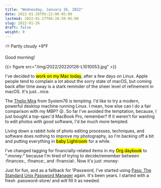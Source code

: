 ```yaml
---
title: "Wednesday, January 26, 2022"
date: 2022-01-26T05:22:00-05:00
lastmod: 2022-01-27T04:28:50-05:00
slug: 2022-01-26
draft: false
weight: 0
---
```


⛅️  Partly cloudy +9°F

Good morning!

{{< figure src="/img/2022/20220126-L1010053.jpg" >}}

I've decided to <mark>work on my Mac today</mark>, after a few days on Linux. Apple people tend to complain a lot about the sorry state of macOS, but coming back after time away is a stark reminder of the sheer level of refinement in macOS. It's just...nice.

The [Thelio Mira](https://system76.com/desktops/thelio-mira) from System76 is tempting. I'd like to try a modern, powerful desktop machine running Linux. I mean, how else can I do a fair comparison with my MBP? 😜. So far I've avoided the temptation, because, I just bought a top-spec'd MacBook Pro, remember? If it weren't for wanting to edit photos with good software, I'd be much more tempted.

Living down a rabbit hole of photo editing processes, techniques, and software does nothing to improve my photography, so I'm backing off a bit and putting everything in <mark>baby Lightroom</mark> for a while.

I've changed tagging for financially-related items in my <mark>Org daybook</mark> to ":money:" because I'm tired of trying to decide/remember between :finances:, :finance:, and :financial:. Now it's just :money:

Just for fun, and as a fallback for 1Password, I've started using [Pass: The Standard Unix Password Manager](https://www.passwordstore.org/) again. It's been years. I started with a fresh .password-store/ and will fill it as needed.

[//]: # "Exported with love from a post written in Org mode"
[//]: # "- https://github.com/kaushalmodi/ox-hugo"
